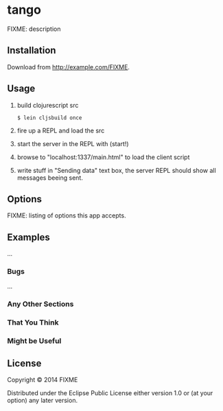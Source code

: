 # tango

FIXME: description

## Installation

Download from http://example.com/FIXME.

## Usage

1. build clojurescript src
   
   ```
   $ lein cljsbuild once
   ```

2. fire up a REPL and load the src

3. start the server in the REPL with (start!)

4. browse to "localhost:1337/main.html" to load the client script

5. write stuff in "Sending data" text box, the server REPL should show all messages beeing sent.

## Options

FIXME: listing of options this app accepts.

## Examples

...

### Bugs

...

### Any Other Sections
### That You Think
### Might be Useful

## License

Copyright © 2014 FIXME

Distributed under the Eclipse Public License either version 1.0 or (at
your option) any later version.
